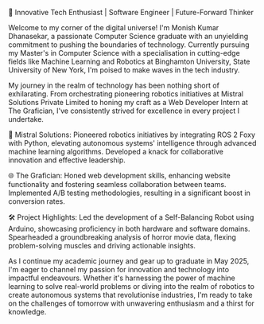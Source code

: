 🚀 Innovative Tech Enthusiast | Software Engineer | Future-Forward Thinker

Welcome to my corner of the digital universe! I'm Monish Kumar Dhanasekar, a passionate Computer Science graduate with an unyielding commitment to pushing the boundaries of technology. Currently pursuing my Master's in Computer Science with a specialisation in cutting-edge fields like Machine Learning and Robotics at Binghamton University, State University of New York, I'm poised to make waves in the tech industry.

My journey in the realm of technology has been nothing short of exhilarating. From orchestrating pioneering robotics initiatives at Mistral Solutions Private Limited to honing my craft as a Web Developer Intern at The Grafician, I've consistently strived for excellence in every project I undertake.

🔬 Mistral Solutions: Pioneered robotics initiatives by integrating ROS 2 Foxy with Python, elevating autonomous systems' intelligence through advanced machine learning algorithms. Developed a knack for collaborative innovation and effective leadership.

🌐 The Grafician: Honed web development skills, enhancing website functionality and fostering seamless collaboration between teams. Implemented A/B testing methodologies, resulting in a significant boost in conversion rates.

🛠️ Project Highlights: Led the development of a Self-Balancing Robot using Arduino, showcasing proficiency in both hardware and software domains. Spearheaded a groundbreaking analysis of horror movie data, flexing problem-solving muscles and driving actionable insights.

As I continue my academic journey and gear up to graduate in May 2025, I'm eager to channel my passion for innovation and technology into impactful endeavours. Whether it's harnessing the power of machine learning to solve real-world problems or diving into the realm of robotics to create autonomous systems that revolutionise industries, I'm ready to take on the challenges of tomorrow with unwavering enthusiasm and a thirst for knowledge.
